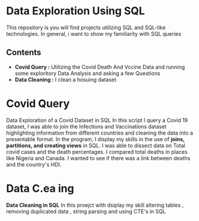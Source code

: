 # Data Exploration Using SQL

This repository is you will find projects utilizing SQL and SQL-like technologies. In general, i want to show my familiarity with SQL queries


## Contents

<ul>
  <li><b>Covid Query :</b> Utilizing the Covid Death And Vccine Data and running some exploritory Data Analysis and asking a few Questions</li>
  <li><b>Data Cleaning :</b> I clean a hosuing dataset</li>
 
</ul>

# Covid Query

Data Exploration of a Covid Dataset in SQL
In this script I query a Covid 19 dataset, I was able to join the Infections and Vaccinations dataset highlighting information from different countries and cleaning the data into a presentable format. In the program, I display my skills in the use of <b>joins, partitions, and creating views</b> in SQL. I was able to dissect data on Total covid cases and the death percentages. I compared total deaths in places like Nigeria and Canada. I wanted to see if there was a link between deaths and the country's HDI.



# Data C.ea ing
<b>Data Cleaning in SQL</b>
In this proejct with dsiplay my skill altering tables , removing duplicated data , string parsing and using CTE's in SQL
